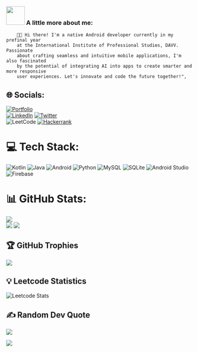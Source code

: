 ### <img src="https://media.giphy.com/media/VgCDAzcKvsR6OM0uWg/giphy.gif" width="50"> A little more about me:

        👨‍💻 Hi there! I'm a native Android developer currently in my prefinal year
        at the International Institute of Professional Studies, DAVV. Passionate
        about crafting seamless and intuitive mobile applications, I'm also fascinated
        by the potential of integrating AI into apps to create smarter and more responsive
        user experiences. Let's innovate and code the future together!",

## 🌐 Socials:
[![Portfolio](https://img.shields.io/badge/Portfolio-%23000000.svg?style=for-the-badge&logo=firefox&logoColor=#FF7139)]() <br>
[![LinkedIn](https://img.shields.io/badge/linkedin-%230077B5.svg?style=for-the-badge&logo=linkedin&logoColor=white)](https://www.linkedin.com/in/kushagra-tiwari-9706262ba/) 
[![Twitter](https://img.shields.io/badge/Twitter-%231DA1F2.svg?style=for-the-badge&logo=Twitter&logoColor=white)](https://x.com/AlgoArchitect3) <br>
![LeetCode](https://img.shields.io/badge/LeetCode-000000?style=for-the-badge&logo=LeetCode&logoColor=#d16c06)
[![Hackerrank](https://img.shields.io/badge/-Hackerrank-2EC866?style=for-the-badge&logo=HackerRank&logoColor=white)](https://www.hackerrank.com/profile/kushagratiwari31) 
# 💻 Tech Stack:

![Kotlin](https://img.shields.io/badge/kotlin-%237F52FF.svg?style=for-the-badge&logo=kotlin&logoColor=white)
![Java](https://img.shields.io/badge/java-%23ED8B00.svg?style=for-the-badge&logo=openjdk&logoColor=white)
![Android](https://img.shields.io/badge/Android-3DDC84?style=for-the-badge&logo=android&logoColor=white)
![Python](https://img.shields.io/badge/python-3670A0?style=for-the-badge&logo=python&logoColor=ffdd54) 
![MySQL](https://img.shields.io/badge/mysql-4479A1.svg?style=for-the-badge&logo=mysql&logoColor=white)
![SQLite](https://img.shields.io/badge/sqlite-%2307405e.svg?style=for-the-badge&logo=sqlite&logoColor=white)
![Android Studio](https://img.shields.io/badge/android%20studio-346ac1?style=for-the-badge&logo=android%20studio&logoColor=white)
![Firebase](https://img.shields.io/badge/firebase-%23039BE5.svg?style=for-the-badge&logo=firebase) 
# 📊 GitHub Stats:
![](http://github-profile-summary-cards.vercel.app/api/cards/profile-details?username=Kushagra334&theme=radical)<br/>
![](http://github-profile-summary-cards.vercel.app/api/cards/repos-per-language?username=Kushagra334&theme=moonlight)
![](http://github-profile-summary-cards.vercel.app/api/cards/most-commit-language?username=Kushagra334&theme=moonlight)

## 🏆 GitHub Trophies
![](https://github-profile-trophy.vercel.app/?username=Kushagra334&theme=radical&no-frame=false&no-bg=true&margin-w=4)

## 💡 Leetcode Statistics
![Leetcode Stats](https://leetcode.card.workers.dev/?username=KushagraT3&theme=dark)

## ✍ Random Dev Quote
![](https://quotes-github-readme.vercel.app/api?type=horizontal&theme=dark)

![](https://komarev.com/ghpvc/?username=Kushagra334&color=red)

<!-- Proudly created with GPRM ( https://gprm.itsvg.in ) -->

